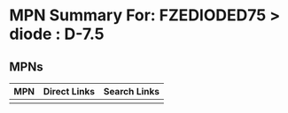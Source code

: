 



# MPN Summary For: FZEDIODED75 > diode : D-7.5

## MPNs
  

|MPN|Direct Links|Search Links|
| :--- | :--- | :--- |
||||
